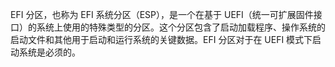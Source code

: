 EFI 分区，也称为 EFI 系统分区（ESP），是一个在基于 UEFI（统一可扩展固件接口）的系统上使用的特殊类型的分区。这个分区包含了启动加载程序、操作系统的启动文件和其他用于启动和运行系统的关键数据。EFI 分区对于在 UEFI 模式下启动系统是必须的。
